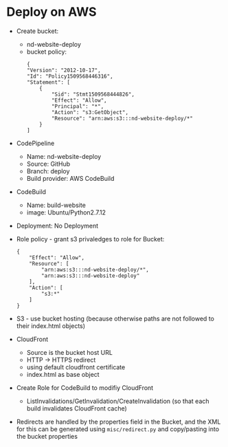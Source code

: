 # Deploy on AWS

- Create bucket:
    - nd-website-deploy
    - bucket policy:
        ```
        {
        "Version": "2012-10-17",
        "Id": "Policy1509568446316",
        "Statement": [
            {
                "Sid": "Stmt1509568444826",
                "Effect": "Allow",
                "Principal": "*",
                "Action": "s3:GetObject",
                "Resource": "arn:aws:s3:::nd-website-deploy/*"
            }
        ]
        ```
- CodePipeline
    - Name: nd-website-deploy
    - Source: GitHub
    - Branch: deploy
    - Build provider: AWS CodeBuild
- CodeBuild
    - Name: build-website
    - image: Ubuntu/Python2.7.12
- Deployment: No Deployment

- Role policy - grant s3 privaledges to role for Bucket:
    ```
    {
        "Effect": "Allow",
        "Resource": [
            "arn:aws:s3:::nd-website-deploy/*",
            "arn:aws:s3:::nd-website-deploy"
        ],
        "Action": [
            "s3:*"
        ]
    }
    ```
- S3 - use bucket hosting (because otherwise paths are not followed to their index.html objects)
- CloudFront
    - Source is the bucket host URL
    - HTTP -> HTTPS redirect
    - using default cloudfront certificate
    - index.html as base object
- Create Role for CodeBuild to modifiy CloudFront
    - ListInvalidations/GetInvalidation/CreateInvalidation (so that each build invalidates CloudFront cache)
- Redirects are handled by the properties field in the Bucket, and the XML for this can be generated using `misc/redirect.py` and copy/pasting into the bucket properties